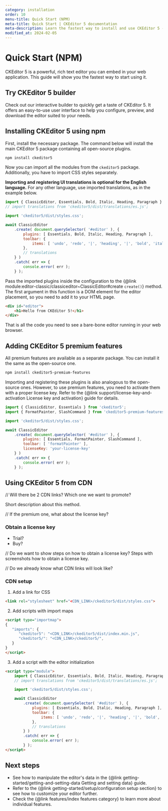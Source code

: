 ```yaml
---
category: installation
order: 10
menu-title: Quick Start (NPM)
meta-title: Quick Start | CKEditor 5 documentation
meta-description: Learn the fastest way to install and use CKEditor 5 - the powerful, rich text WYSIWYG editor in your web application using npm.
modified_at: 2024-02-05
---
```


# Quick Start (NPM)

CKEditor&nbsp;5 is a powerful, rich text editor you can embed in your web application. This guide will show you the fastest way to start using it.

## Try CKEditor&nbsp;5 builder

Check out our interactive builder to quickly get a taste of CKEditor&nbsp;5. It offers an easy-to-use user interface to help you configure, preview, and download the editor suited to your needs.

## Installing CKEditor&nbsp;5 using npm

First, install the necessary package. The command below will install the main CKEditor&nbsp;5 package containing all open-source plugins.

```bash
npm install ckeditor5
```

Now you can import all the modules from the `ckeditor5` package. Additionally, you have to import CSS styles separately.

**Importing and registering UI translations is optional for the English language.** For any other language, use imported translations, as in the example below.

```js
import { ClassicEditor, Essentials, Bold, Italic, Heading, Paragraph } from 'ckeditor5';
// import translations from 'ckeditor5/dist/translations/es.js';

import 'ckeditor5/dist/styles.css';

await ClassicEditor
	.create( document.querySelector( '#editor' ), {
		plugins: [ Essentials, Bold, Italic, Heading, Paragraph ],
		toolbar: {
			items: [ 'undo', 'redo', '|', 'heading', '|', 'bold', 'italic' ]
		},
		// translations
	} )
	.catch( err => {
		console.error( err );
	} );
```

Pass the imported plugins inside the configuration to the {@link module:editor-classic/classiceditor~ClassicEditor#create `create()`} method. The first argument in this function is a DOM element for the editor placement, so you need to add it to your HTML page.

```html
<div id="editor">
	<h1>Hello from CKEditor 5!</h1>
</div>
```

That is all the code you need to see a bare-bone editor running in your web browser.

## Adding CKEditor&nbsp;5 premium features

All premium features are available as a separate package. You can install it the same as the open-source one.

```bash
npm install ckeditor5-premium-features
```

Importing and registering these plugins is also analogous to the open-source ones. However, to use premium features, you need to activate them with a proper license key. Refer to the {@link support/license-key-and-activation License key and activation} guide for details.

```js
import { ClassicEditor, Essentials } from 'ckeditor5';
import { FormatPainter, SlashCommand } from 'ckeditor5-premium-features';

import 'ckeditor5/dist/styles.css';

await ClassicEditor
	.create( document.querySelector( '#editor' ), {
		plugins: [ Essentials, FormatPainter, SlashCommand ],
		toolbar: [ 'formatPainter' ],
		licenseKey: 'your-license-key'
	} )
	.catch( err => {
		console.error( err );
	} );
```

## Using CKEditor&nbsp;5 from CDN

// Will there be 2 CDN links? Which one we want to promote?

Short description about this method.

// If the premium one, what about the license key?

### Obtain a license key

* Trial?
* Buy?

// Do we want to show steps on how to obtain a license key?
Steps with screenshots how to obtain a license key.

// Do we already know what CDN links will look like?

### CDN setup

1. Add a link for CSS

```html
<link rel="stylesheet" href="<CDN_LINK>/ckeditor5/dist/styles.css">
```

2. Add scripts with import maps

```html
<script type="importmap">
{
   "imports": {
      "ckeditor5": "<CDN_LINK>/ckeditor5/dist/index.min.js",
      "ckeditor5/": "<CDN_LINK>/ckeditor5/",
   }
}
</script>
```

3. Add a script with the editor initialization

```html
<script type="module">
	import { ClassicEditor, Essentials, Bold, Italic, Heading, Paragraph } from 'ckeditor5';
	// import translations from 'ckeditor5/dist/translations/es.js';

	import 'ckeditor5/dist/styles.css';

	await ClassicEditor
		.create( document.querySelector( '#editor' ), {
			plugins: [ Essentials, Bold, Italic, Heading, Paragraph ],
			toolbar: {
				items: [ 'undo', 'redo', '|', 'heading', '|', 'bold', 'italic' ]
			},
			// translations
		} )
		.catch( err => {
			console.error( err );
		} );
</script>
```

## Next steps

* See how to manipulate the editor's data in the {@link getting-started/getting-and-setting-data Getting and setting data} guide.
* Refer to the {@link getting-started/setup/configuration setup section} to see how to customize your editor further.
* Check the {@link features/index features category} to learn more about individual features.
